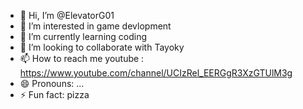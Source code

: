 - 👋 Hi, I’m @ElevatorG01
- 👀 I’m interested in game devlopment
- 🌱 I’m currently learning coding
- 💞️ I’m looking to collaborate with Tayoky
- 📫 How to reach me youtube : https://www.youtube.com/channel/UCIzRel_EERGgR3XzGTUlM3g
- 😄 Pronouns: ...
- ⚡ Fun fact: pizza

<!---
ElevatorG01/ElevatorG01 is a ✨ special ✨ repository because its `README.md` (this file) appears on your GitHub profile.
You can click the Preview link to take a look at your changes.
--->
